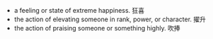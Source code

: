 - a feeling or state of extreme happiness. 狂喜
- the action of elevating someone in rank, power, or character. 擢升
- the action of praising someone or something highly. 吹捧